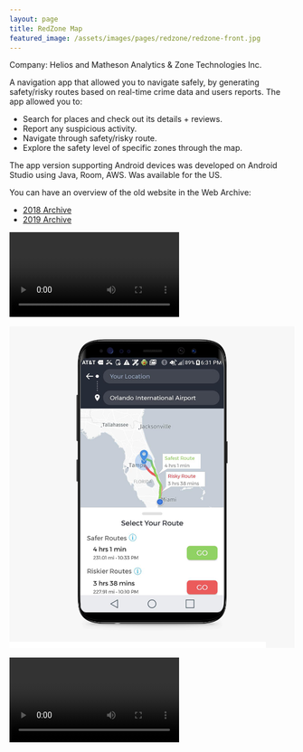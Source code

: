 ```yaml
---
layout: page
title: RedZone Map
featured_image: /assets/images/pages/redzone/redzone-front.jpg
---
```



Company: Helios and Matheson Analytics & Zone Technologies Inc.

A navigation app that allowed you to navigate safely, by generating safety/risky routes based on real-time crime data and users reports. The app allowed you to:
- Search for places and check out its details + reviews.
- Report any suspicious activity.
- Navigate through safety/risky route.
- Explore the safety level of specific zones through the map.

The app version supporting Android devices was developed on Android Studio using Java, Room, AWS. Was available for the US.

You can have an overview of the old website in the Web Archive: 

- [2018 Archive](https://web.archive.org/web/20180321080145/https://www.redzonemap.com/)
- [2019 Archive](https://web.archive.org/web/20190530125635/https://www.redzonemap.com/)

![](/assets/images/pages/redzone/redzone-video-1.mp4)

<p align="center">
<img src="/assets/images/pages/redzone/Samsung-Redzone-5.png" width="600" />
</p>


![](/assets/images/pages/redzone/redzone-video-1.mp4)
